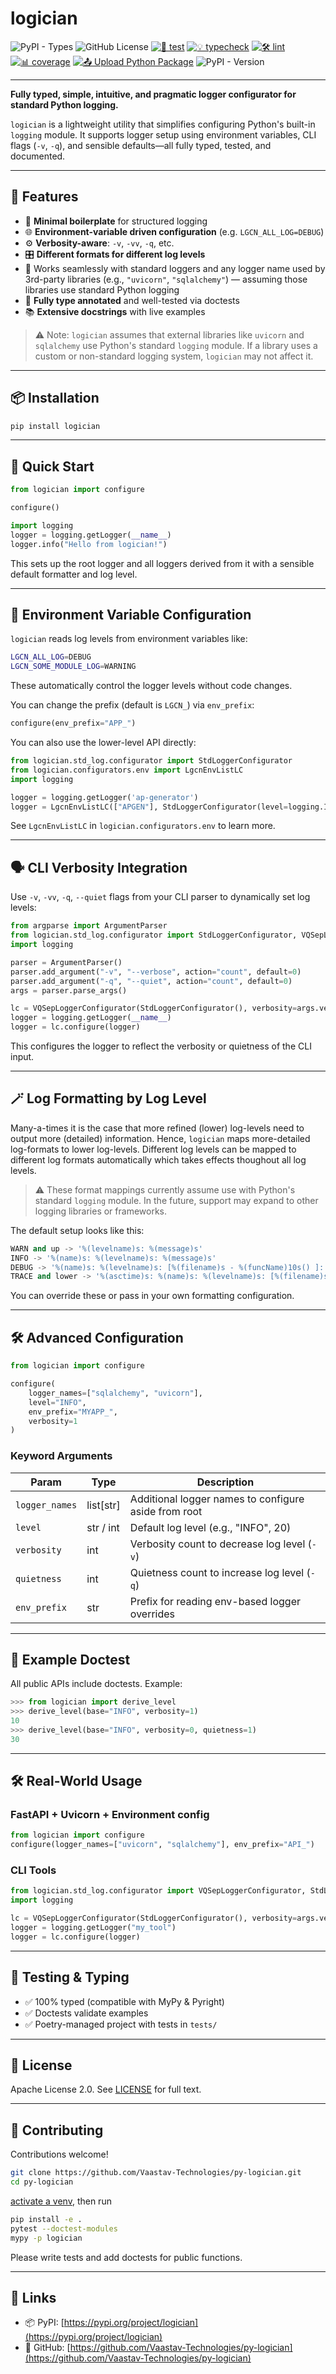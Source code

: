 # logician

![PyPI - Types](https://img.shields.io/pypi/types/logician)
![GitHub License](https://img.shields.io/github/license/Vaastav-Technologies/py-logician)
[![🔧 test](https://github.com/Vaastav-Technologies/py-logician/actions/workflows/test.yml/badge.svg)](https://github.com/Vaastav-Technologies/py-logician/actions/workflows/test.yml)
[![💡 typecheck](https://github.com/Vaastav-Technologies/py-logician/actions/workflows/typecheck.yml/badge.svg)](https://github.com/Vaastav-Technologies/py-logician/actions/workflows/typecheck.yml)
[![🛠️ lint](https://github.com/Vaastav-Technologies/py-logician/actions/workflows/lint.yml/badge.svg)](https://github.com/Vaastav-Technologies/py-logician/actions/workflows/lint.yml)
[![📊 coverage](https://codecov.io/gh/Vaastav-Technologies/py-logician/branch/main/graph/badge.svg)](https://codecov.io/gh/Vaastav-Technologies/py-logician)
[![📤 Upload Python Package](https://github.com/Vaastav-Technologies/py-logician/actions/workflows/python-publish.yml/badge.svg)](https://github.com/Vaastav-Technologies/py-logician/actions/workflows/python-publish.yml)
![PyPI - Version](https://img.shields.io/pypi/v/logician)

---

**Fully typed, simple, intuitive, and pragmatic logger configurator for standard Python logging.**

`logician` is a lightweight utility that simplifies configuring Python's built-in `logging` module. It supports logger setup using environment variables, CLI flags (`-v`, `-q`), and sensible defaults—all fully typed, tested, and documented.

---

## 🚀 Features

* 🔧 **Minimal boilerplate** for structured logging
* 🌐 **Environment-variable driven configuration** (e.g. `LGCN_ALL_LOG=DEBUG`)
* ⚙️ **Verbosity-aware**: `-v`, `-vv`, `-q`, etc.
* 🎛️ **Different formats for different log levels**
* 🔌 Works seamlessly with standard loggers and any logger name used by 3rd-party libraries (e.g., `"uvicorn"`, `"sqlalchemy"`) — assuming those libraries use standard Python logging
* 🧪 **Fully type annotated** and well-tested via doctests
* 📚 **Extensive docstrings** with live examples

> ⚠️ Note: `logician` assumes that external libraries like `uvicorn` and `sqlalchemy` use Python's standard `logging` module. If a library uses a custom or non-standard logging system, `logician` may not affect it.

---

## 📦 Installation

```bash
pip install logician
```

---

## 🧰 Quick Start

```python
from logician import configure

configure()

import logging
logger = logging.getLogger(__name__)
logger.info("Hello from logician!")
```

This sets up the root logger and all loggers derived from it with a sensible default formatter and log level.

---

## 🔄 Environment Variable Configuration

`logician` reads log levels from environment variables like:

```bash
LGCN_ALL_LOG=DEBUG
LGCN_SOME_MODULE_LOG=WARNING
```

These automatically control the logger levels without code changes.

You can change the prefix (default is `LGCN_`) via `env_prefix`:

```python
configure(env_prefix="APP_")
```

You can also use the lower-level API directly:

```python
from logician.std_log.configurator import StdLoggerConfigurator
from logician.configurators.env import LgcnEnvListLC
import logging

logger = logging.getLogger('ap-generator')
logger = LgcnEnvListLC(["APGEN"], StdLoggerConfigurator(level=logging.INFO)).configure(logger)
```

See `LgcnEnvListLC` in `logician.configurators.env` to learn more.

---

## 🗣️ CLI Verbosity Integration

Use `-v`, `-vv`, `-q`, `--quiet` flags from your CLI parser to dynamically set log levels:

```python
from argparse import ArgumentParser
from logician.std_log.configurator import StdLoggerConfigurator, VQSepLoggerConfigurator
import logging

parser = ArgumentParser()
parser.add_argument("-v", "--verbose", action="count", default=0)
parser.add_argument("-q", "--quiet", action="count", default=0)
args = parser.parse_args()

lc = VQSepLoggerConfigurator(StdLoggerConfigurator(), verbosity=args.verbose, quietness=args.quiet)
logger = logging.getLogger(__name__)
logger = lc.configure(logger)
```

This configures the logger to reflect the verbosity or quietness of the CLI input.

---

## 🪄 Log Formatting by Log Level

Many-a-times it is the case that more refined (lower) log-levels need to output more (detailed) information. Hence, `logician` maps more-detailed log-formats to lower log-levels. Different log levels can be mapped to different log formats automatically which takes effects thoughout all log levels.

> ⚠️ These format mappings currently assume use with Python's standard `logging` module. In the future, support may expand to other logging libraries or frameworks.

The default setup looks like this:

```python
WARN and up -> '%(levelname)s: %(message)s'
INFO -> '%(name)s: %(levelname)s: %(message)s'
DEBUG -> '%(name)s: %(levelname)s: [%(filename)s - %(funcName)10s() ]: %(message)s'
TRACE and lower -> '%(asctime)s: %(name)s: %(levelname)s: [%(filename)s:%(lineno)d - %(funcName)10s() ]: %(message)s'
```

You can override these or pass in your own formatting configuration.

---

## 🛠️ Advanced Configuration

```python
from logician import configure

configure(
    logger_names=["sqlalchemy", "uvicorn"],
    level="INFO",
    env_prefix="MYAPP_",
    verbosity=1
)
```

### Keyword Arguments

| Param          | Type       | Description                                          |
| -------------- | ---------- | ---------------------------------------------------- |
| `logger_names` | list\[str] | Additional logger names to configure aside from root |
| `level`        | str / int  | Default log level (e.g., "INFO", 20)                 |
| `verbosity`    | int        | Verbosity count to decrease log level (`-v`)         |
| `quietness`    | int        | Quietness count to increase log level (`-q`)         |
| `env_prefix`   | str        | Prefix for reading env-based logger overrides        |

---

## 🧪 Example Doctest

All public APIs include doctests. Example:

```python
>>> from logician import derive_level
>>> derive_level(base="INFO", verbosity=1)
10
>>> derive_level(base="INFO", verbosity=0, quietness=1)
30
```

---

## 🛠 Real-World Usage

### FastAPI + Uvicorn + Environment config

```python
from logician import configure
configure(logger_names=["uvicorn", "sqlalchemy"], env_prefix="API_")
```

### CLI Tools

```python
from logician.std_log.configurator import VQSepLoggerConfigurator, StdLoggerConfigurator
import logging

lc = VQSepLoggerConfigurator(StdLoggerConfigurator(), verbosity=args.verbose, quietness=args.quiet)
logger = logging.getLogger("my_tool")
logger = lc.configure(logger)
```

---

## 🧪 Testing & Typing

* ✅ 100% typed (compatible with MyPy & Pyright)
* ✅ Doctests validate examples
* ✅ Poetry-managed project with tests in `tests/`

---

## 📃 License

Apache License 2.0. See [LICENSE](./LICENSE) for full text.

---

## 🤝 Contributing

Contributions welcome!

```bash
git clone https://github.com/Vaastav-Technologies/py-logician.git
cd py-logician
```

[activate a venv](https://docs.python.org/3/library/venv.html), then run

```bash
pip install -e .
pytest --doctest-modules
mypy -p logician
```

Please write tests and add doctests for public functions.

---

## 🔗 Links

* 📦 PyPI: [https://pypi.org/project/logician](https://pypi.org/project/logician)
* 🐙 GitHub: [https://github.com/Vaastav-Technologies/py-logician](https://github.com/Vaastav-Technologies/py-logician)
